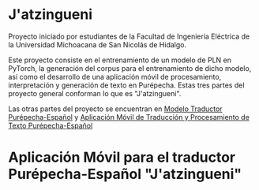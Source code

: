 # J'atzingueni
Proyecto iniciado por estudiantes de la Facultad de Ingeniería Eléctrica de la Universidad Michoacana de San Nicolás de Hidalgo.

Este proyecto consiste en el entrenamiento de un modelo de PLN en PyTorch, la generación del corpus para el entrenamiento de dicho modelo, así como el desarrollo de una aplicación móvil de procesamiento, interpretación y generación de texto en Purépecha. Estas tres partes del proyecto general conforman lo que es "J'atzingueni".

Las otras partes del proyecto se encuentran en [Modelo Traductor Purépecha-Español](https://github.com/BAPE77/modelo-traductor-purepecha-espaniol-jatzingueni.git) y [Aplicación Móvil de Traducción y Procesamiento de Texto Purépecha-Español](https://github.com/FerFabianReyes/app-traduccion-procesamiento-purepecha-espaniol-caniademaiz.git)

# Aplicación Móvil para el traductor Purépecha-Español "J'atzingueni"

